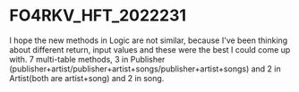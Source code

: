 # FO4RKV_HFT_2022231
I hope the new methods in Logic are not similar, because I've been thinking about different return, input values and these were the best I could come up with.
7 multi-table methods, 3 in Publisher (publisher+artist/publisher+artist+songs/publisher+artist+songs) and 2 in Artist(both are artist+song) and 2 in song.
